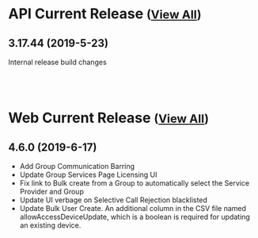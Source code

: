 
# API Current Release <small>([View All](/API.md))</small>
## 3.17.44 (2019-5-23)
Internal release build changes

<br><br>
# Web Current Release <small>([View All](/Web.md))</small>
## 4.6.0 (2019-6-17)
  - Add Group Communication Barring
  - Update Group Services Page Licensing UI
  - Fix link to Bulk create from a Group to automatically select the Service Provider and Group
  - Update UI verbage on Selective Call Rejection blacklisted
  - Update Bulk User Create.  An additional column in the CSV file named allowAccessDeviceUpdate, which is a boolean is required for updating an existing device.

  